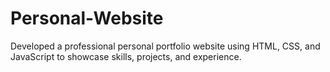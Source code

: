 # Personal-Website
Developed a professional personal portfolio website using HTML, CSS, and JavaScript to showcase skills, projects, and experience.
